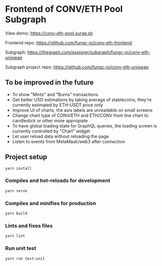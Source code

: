 # Frontend of CONV/ETH Pool Subgraph

View demo: <https://conv-eth-pool.surge.sh>

Frontend repo: <https://github.com/fungc-io/conv-eth-frontend>

Subgraph: <https://thegraph.com/explorer/subgraph/fungc-io/conv-eth-uniswap> 

Subgraph project repo: <https://github.com/fungc-io/conv-eth-uniswap>

## To be improved in the future

- To show "Mints" and "Burns" transactions 
- Get better USD estimations by taking average of stablecoins, they're currently estimated by ETH-USDT price only
- Improve UI of charts, the axis labels are unreadable on small screens
- Change chart type of CONV/ETH and ETH/CONV from line chart to candlestick or other more appropiate
- To have global loading state for GraphQL queries, the loading screen is currently controlled by "Chart" widget
- Let user reload data without reloading the page
- Listen to events from MetaMask/web3 after connection


## Project setup
```
yarn install
```

### Compiles and hot-reloads for development
```
yarn serve
```

### Compiles and minifies for production
```
yarn build
```

### Lints and fixes files
```
yarn lint
```

### Run unit test
```
yarn run test:unit
```